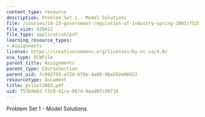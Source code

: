 ```yaml
---
content_type: resource
description: Problem Set 1 - Model Solutions
file: /courses/14-23-government-regulation-of-industry-spring-2003/753bdeb3f3c881ce06740aad07cd0716_ps1sol2003.pdf
file_size: 420412
file_type: application/pdf
learning_resource_types:
- Assignments
license: https://creativecommons.org/licenses/by-nc-sa/4.0/
ocw_type: OCWFile
parent_title: Assignments
parent_type: CourseSection
parent_uid: fc892755-a728-b7bb-4a88-96a592e00d22
resourcetype: Document
title: ps1sol2003.pdf
uid: 753bdeb3-f3c8-81ce-0674-0aad07cd0716
---
```

Problem Set 1 - Model Solutions